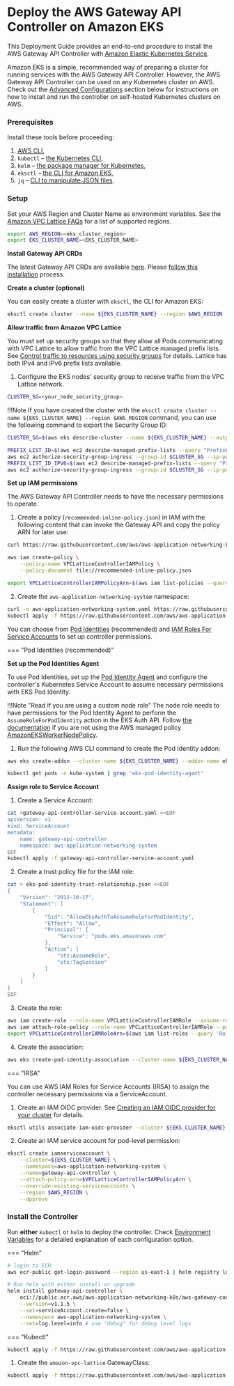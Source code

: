 # Deploy the AWS Gateway API Controller on Amazon EKS

This Deployment Guide provides an end-to-end procedure to install the AWS Gateway API Controller with [Amazon Elastic Kubernetes Service](https://aws.amazon.com/eks/).

Amazon EKS is a simple, recommended way of preparing a cluster for running services with the AWS Gateway API Controller. However, the AWS Gateway API Controller can be used on any Kubernetes cluster on AWS. Check out the [Advanced Configurations](advanced-configurations.md) section below for instructions on how to install and run the controller on self-hosted Kubernetes clusters on AWS.

### Prerequisites

Install these tools before proceeding:

1. [AWS CLI](https://docs.aws.amazon.com/cli/latest/userguide/install-cliv2-linux.html),
2. `kubectl` – [the Kubernetes CLI](https://kubernetes.io/docs/tasks/tools/install-kubectl-linux/),
3. `helm` – [the package manager for Kubernetes](https://helm.sh/docs/intro/install/),
4. `eksctl` – [the CLI for Amazon EKS](https://docs.aws.amazon.com/eks/latest/userguide/setting-up.html),
5. `jq` – [CLI to manipulate JSON files](https://jqlang.github.io/jq/).

### Setup

Set your AWS Region and Cluster Name as environment variables. See the [Amazon VPC Lattice FAQs](https://aws.amazon.com/vpc/lattice/faqs/) for a list of supported regions.

```bash
export AWS_REGION=<eks_cluster_region>
export EKS_CLUSTER_NAME=<EKS_CLUSTER_NAME>
```

**Install Gateway API CRDs**

The latest Gateway API CRDs are available [here](https://gateway-api.sigs.k8s.io/). Please [follow this installation](https://gateway-api.sigs.k8s.io/guides/#installing-gateway-api) process.

**Create a cluster (optional)**

You can easily create a cluster with `eksctl`, the CLI for Amazon EKS:

```bash
eksctl create cluster --name ${EKS_CLUSTER_NAME} --region $AWS_REGION
```

**Allow traffic from Amazon VPC Lattice**

You must set up security groups so that they allow all Pods communicating with VPC Lattice to allow traffic from the VPC Lattice managed prefix lists. See [Control traffic to resources using security groups](https://docs.aws.amazon.com/vpc/latest/userguide/VPC_SecurityGroups.html) for details. Lattice has both IPv4 and IPv6 prefix lists available.

1. Configure the EKS nodes' security group to receive traffic from the VPC Lattice network.

```bash
CLUSTER_SG=<your_node_security_group>
```

!!!Note
    If you have created the cluster with the `eksctl create cluster --name ${EKS_CLUSTER_NAME} --region $AWS_REGION` command, you can use the following command to export the Security Group ID:

```bash
CLUSTER_SG=$(aws eks describe-cluster --name ${EKS_CLUSTER_NAME} --output json | jq -r '.cluster.resourcesVpcConfig.clusterSecurityGroupId')
```

```bash
PREFIX_LIST_ID=$(aws ec2 describe-managed-prefix-lists --query "PrefixLists[?PrefixListName=='com.amazonaws.$AWS_REGION.vpc-lattice'].PrefixListId" | jq -r '.[]')
aws ec2 authorize-security-group-ingress --group-id $CLUSTER_SG --ip-permissions "PrefixListIds=[{PrefixListId=${PREFIX_LIST_ID}}],IpProtocol=-1"
PREFIX_LIST_ID_IPV6=$(aws ec2 describe-managed-prefix-lists --query "PrefixLists[?PrefixListName=='com.amazonaws.$AWS_REGION.ipv6.vpc-lattice'].PrefixListId" | jq -r '.[]')
aws ec2 authorize-security-group-ingress --group-id $CLUSTER_SG --ip-permissions "PrefixListIds=[{PrefixListId=${PREFIX_LIST_ID_IPV6}}],IpProtocol=-1"
```

**Set up IAM permissions**

The AWS Gateway API Controller needs to have the necessary permissions to operate.

1. Create a policy (`recommended-inline-policy.json`) in IAM with the following content that can invoke the Gateway API and copy the policy ARN for later use:

```bash
curl https://raw.githubusercontent.com/aws/aws-application-networking-k8s/main/files/controller-installation/recommended-inline-policy.json -o recommended-inline-policy.json

aws iam create-policy \
    --policy-name VPCLatticeControllerIAMPolicy \
    --policy-document file://recommended-inline-policy.json

export VPCLatticeControllerIAMPolicyArn=$(aws iam list-policies --query 'Policies[?PolicyName==`VPCLatticeControllerIAMPolicy`].Arn' --output text)
```

2. Create the `aws-application-networking-system` namespace:

```bash
curl -o aws-application-networking-system.yaml https://raw.githubusercontent.com/aws/aws-application-networking-k8s/main/files/controller-installation/deploy-namesystem.yaml
kubectl apply -f https://raw.githubusercontent.com/aws/aws-application-networking-k8s/main/files/controller-installation/deploy-namesystem.yaml
```

You can choose from [Pod Identities](https://docs.aws.amazon.com/eks/latest/userguide/pod-identities.html) (recommended) and [IAM Roles For Service Accounts](https://docs.aws.amazon.com/eks/latest/userguide/iam-roles-for-service-accounts.html) to set up controller permissions.

=== "Pod Identities (recommended)"

**Set up the Pod Identities Agent**

To use Pod Identities, set up the [Pod Identity Agent](https://docs.aws.amazon.com/eks/latest/userguide/pod-id-agent-setup.html) and configure the controller's Kubernetes Service Account to assume necessary permissions with EKS Pod Identity.

!!!Note "Read if you are using a custom node role"
    The node role needs to have permissions for the Pod Identity Agent to perform the `AssumeRoleForPodIdentity` action in the EKS Auth API. Follow [the documentation](https://docs.aws.amazon.com/eks/latest/userguide/pod-id-agent-setup.html) if you are not using the AWS managed policy [AmazonEKSWorkerNodePolicy](https://docs.aws.amazon.com/eks/latest/userguide/security-iam-awsmanpol.html#security-iam-awsmanpol-AmazonEKSWorkerNodePolicy).

1. Run the following AWS CLI command to create the Pod Identity addon:

```bash
aws eks create-addon --cluster-name ${EKS_CLUSTER_NAME} --addon-name eks-pod-identity-agent --addon-version v1.0.0-eksbuild.1
```

```bash
kubectl get pods -n kube-system | grep 'eks-pod-identity-agent'
```

**Assign role to Service Account**

1. Create a Service Account:

```bash
cat >gateway-api-controller-service-account.yaml <<EOF
apiVersion: v1
kind: ServiceAccount
metadata:
    name: gateway-api-controller
    namespace: aws-application-networking-system
EOF
kubectl apply -f gateway-api-controller-service-account.yaml
```

2. Create a trust policy file for the IAM role:

```bash
cat > eks-pod-identity-trust-relationship.json <<EOF
{
    "Version": "2012-10-17",
    "Statement": [
        {
            "Sid": "AllowEksAuthToAssumeRoleForPodIdentity",
            "Effect": "Allow",
            "Principal": {
                "Service": "pods.eks.amazonaws.com"
            },
            "Action": [
                "sts:AssumeRole",
                "sts:TagSession"
            ]
        }
    ]
}
EOF
```

3. Create the role:

```bash
aws iam create-role --role-name VPCLatticeControllerIAMRole --assume-role-policy-document file://eks-pod-identity-trust-relationship.json --description "IAM Role for AWS Gateway API Controller for VPC Lattice"
aws iam attach-role-policy --role-name VPCLatticeControllerIAMRole --policy-arn=$VPCLatticeControllerIAMPolicyArn
export VPCLatticeControllerIAMRoleArn=$(aws iam list-roles --query 'Roles[?RoleName==`VPCLatticeControllerIAMRole`].Arn' --output text)
```

4. Create the association:

```bash
aws eks create-pod-identity-association --cluster-name ${EKS_CLUSTER_NAME} --role-arn ${VPCLatticeControllerIAMRoleArn} --namespace aws-application-networking-system --service-account gateway-api-controller
```

=== "IRSA"

You can use AWS IAM Roles for Service Accounts (IRSA) to assign the controller necessary permissions via a ServiceAccount.

1. Create an IAM OIDC provider. See [Creating an IAM OIDC provider for your cluster](https://docs.aws.amazon.com/eks/latest/userguide/enable-iam-roles-for-service-accounts.html) for details.

```bash
eksctl utils associate-iam-oidc-provider --cluster ${EKS_CLUSTER_NAME} --approve --region $AWS_REGION
```

2. Create an IAM service account for pod-level permission:

```bash
eksctl create iamserviceaccount \
    --cluster=${EKS_CLUSTER_NAME} \
    --namespace=aws-application-networking-system \
    --name=gateway-api-controller \
    --attach-policy-arn=$VPCLatticeControllerIAMPolicyArn \
    --override-existing-serviceaccounts \
    --region $AWS_REGION \
    --approve
```

### Install the Controller

Run **either** `kubectl` or `helm` to deploy the controller. Check [Environment Variables](../guides/environment.md) for a detailed explanation of each configuration option.

=== "Helm"

```bash
# login to ECR
aws ecr-public get-login-password --region us-east-1 | helm registry login --username AWS --password-stdin public.ecr.aws

# Run helm with either install or upgrade
helm install gateway-api-controller \
    oci://public.ecr.aws/aws-application-networking-k8s/aws-gateway-controller-chart \
    --version=v1.1.5 \
    --set=serviceAccount.create=false \
    --namespace aws-application-networking-system \
    --set=log.level=info # use "debug" for debug level logs
```

=== "Kubectl"

```bash
kubectl apply -f https://raw.githubusercontent.com/aws/aws-application-networking-k8s/main/files/controller-installation/deploy-v1.1.5.yaml
```

1. Create the `amazon-vpc-lattice` GatewayClass:

```bash
kubectl apply -f https://raw.githubusercontent.com/aws/aws-application-networking-k8s/main/files/controller-installation/gatewayclass.yaml
```

